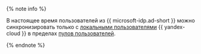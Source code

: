{% note info %}

В настоящее время пользователей из {{ microsoft-idp.ad-short }} можно синхронизировать только с [локальными пользователями](../../iam/concepts/users/accounts.md#local) {{ yandex-cloud }} в пределах [пулов пользователей](../../organization/concepts/user-pools.md).

{% endnote %}